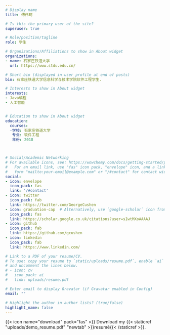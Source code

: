```yaml
---
# Display name
title: 傅伟珂

# Is this the primary user of the site?
superuser: true

# Role/position/tagline
role: 学生

# Organizations/Affiliations to show in About widget
organizations:
- name: 石家庄铁道大学
  url: https://www.stdu.edu.cn/

# Short bio (displayed in user profile at end of posts)
bio: 石家庄铁道大学信息科学与技术学院软件工程学生.

# Interests to show in About widget
interests:
- Java编程
- 人工智能


# Education to show in About widget
education:
  courses:
  -学校: 石家庄铁道大学
   专业: 软件工程
   年份: 2018



# Social/Academic Networking
# For available icons, see: https://wowchemy.com/docs/getting-started/page-builder/#icons
#   For an email link, use "fas" icon pack, "envelope" icon, and a link in the
#   form "mailto:your-email@example.com" or "/#contact" for contact widget.
social:
- icon: envelope
  icon_pack: fas
  link: '/#contact'
- icon: twitter
  icon_pack: fab
  link: https://twitter.com/GeorgeCushen
- icon: graduation-cap  # Alternatively, use `google-scholar` icon from `ai` icon pack
  icon_pack: fas
  link: https://scholar.google.co.uk/citations?user=sIwtMXoAAAAJ
- icon: github
  icon_pack: fab
  link: https://github.com/gcushen
- icon: linkedin
  icon_pack: fab
  link: https://www.linkedin.com/

# Link to a PDF of your resume/CV.
# To use: copy your resume to `static/uploads/resume.pdf`, enable `ai` icons in `params.toml`, 
# and uncomment the lines below.
# - icon: cv
#   icon_pack: ai
#   link: uploads/resume.pdf

# Enter email to display Gravatar (if Gravatar enabled in Config)
email: ""

# Highlight the author in author lists? (true/false)
highlight_name: false
---
```




{{< icon name="download" pack="fas" >}} Download my {{< staticref "uploads/demo_resume.pdf" "newtab" >}}resumé{{< /staticref >}}.
